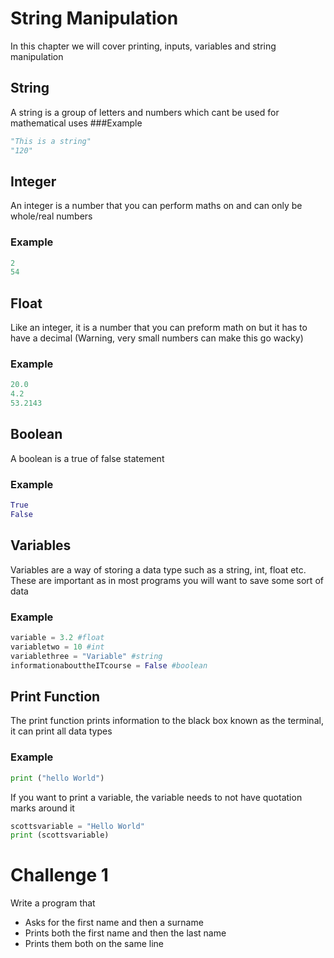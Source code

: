 # String Manipulation

In this chapter we will cover printing, inputs, variables and string manipulation

## String

A string is a group of letters and numbers which cant be used for mathematical uses
###Example

```python
"This is a string"
"120"
```

## Integer

An integer is a number that you can perform maths on and can only be whole/real numbers

### Example

```python
2
54
```

## Float

Like an integer, it is a number that you can preform math on but it has to have a decimal (Warning, very small numbers can make this go wacky)

### Example

```python
20.0
4.2
53.2143
```

## Boolean

A boolean is a true of false statement

### Example

```python
True
False
```

## Variables

Variables are a way of storing a data type such as a string, int, float etc. These are important as in most programs you will want to save some sort of data

### Example

```python
variable = 3.2 #float
variabletwo = 10 #int
variablethree = "Variable" #string
informationabouttheITcourse = False #boolean
```

## Print Function

The print function prints information to the black box known as the terminal, it can print all data types

### Example

```python
print ("hello World")
```

If you want to print a variable, the variable needs to not have quotation marks around it

```python
scottsvariable = "Hello World"
print (scottsvariable)
```

# Challenge 1

Write a program that

- Asks for the first name and then a surname
- Prints both the first name and then the last name
- Prints them both on the same line
